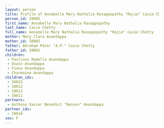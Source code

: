 ```yaml
---
layout: person
title: Profile of Annabelle Mary Nathalia Rasappopathy "Rajie" Casie Chetty
person_id: I0005
first_name: Annabelle Mary Nathalia Rasappopathy
last_name: Casie Chetty
full_name: Annabelle Mary Nathalia Rasappopathy "Rajie" Casie Chetty
mother: Mary Clara Anandappa
mother_id: I0002
father: Abraham Peter "A.P." Casie Chetty
father_id: I0001
children:
 - Paulinus Romello Anandappa
 - Oswin Anandappa
 - Fiona Anandappa
 - Charmaine Anandappa
children_ids:
 - I0015
 - I0012
 - I0013
 - I0011
partners:
 - Anthony Xavier Benedict "Benson" Anandappa
partner_ids:
 - I0010
sex: F
---
```


